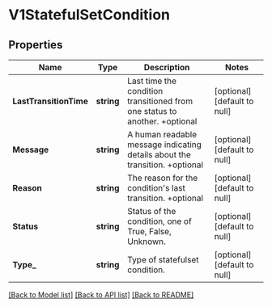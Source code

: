 # V1StatefulSetCondition

## Properties
Name | Type | Description | Notes
------------ | ------------- | ------------- | -------------
**LastTransitionTime** | **string** | Last time the condition transitioned from one status to another. +optional | [optional] [default to null]
**Message** | **string** | A human readable message indicating details about the transition. +optional | [optional] [default to null]
**Reason** | **string** | The reason for the condition&#x27;s last transition. +optional | [optional] [default to null]
**Status** | **string** | Status of the condition, one of True, False, Unknown. | [optional] [default to null]
**Type_** | **string** | Type of statefulset condition. | [optional] [default to null]

[[Back to Model list]](../README.md#documentation-for-models) [[Back to API list]](../README.md#documentation-for-api-endpoints) [[Back to README]](../README.md)


